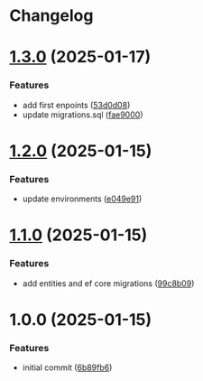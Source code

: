 # Changelog

# [1.3.0](https://github.com/MorveN11/Api.Accounts/compare/v1.2.0...v1.3.0) (2025-01-17)


### Features

* add first enpoints ([53d0d08](https://github.com/MorveN11/Api.Accounts/commit/53d0d089d0dfa06bae8f2ae07d5539a2fba969a0))
* update migrations.sql ([fae9000](https://github.com/MorveN11/Api.Accounts/commit/fae9000db5752612c7e6c36ebe5b7afba152c992))

# [1.2.0](https://github.com/MorveN11/Api.Accounts/compare/v1.1.0...v1.2.0) (2025-01-15)


### Features

* update environments ([e049e91](https://github.com/MorveN11/Api.Accounts/commit/e049e91a908c4abb223f72e368b91bf65f165da4))

# [1.1.0](https://github.com/MorveN11/Api.Accounts/compare/v1.0.0...v1.1.0) (2025-01-15)


### Features

* add entities and ef core migrations ([99c8b09](https://github.com/MorveN11/Api.Accounts/commit/99c8b0989b32ff386da9533005fb1e4f7eb6ef6a))

# 1.0.0 (2025-01-15)


### Features

* initial commit ([6b89fb6](https://github.com/MorveN11/Api.Accounts/commit/6b89fb6a971f069966d7a50bcd5ccf02db791496))
